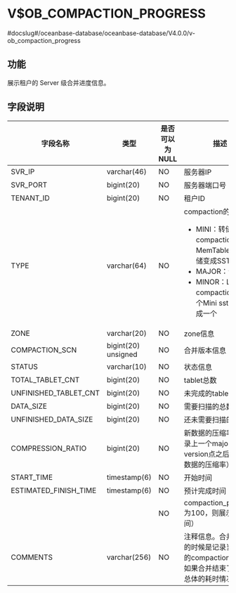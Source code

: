 V$OB_COMPACTION_PROGRESS
=============================================
#docslug#/oceanbase-database/oceanbase-database/V4.0.0/v-ob_compaction_progress


功能
-------------------

展示租户的 Server 级合并进度信息。

字段说明
----------------------



|          字段名称           |      类型      | 是否可以为 NULL |                                                                                                                                                                                                                  描述                                                                                                                                                                                                                  |
|-------------------------|--------------|------------|--------------------------------------------------------------------------------------------------------------------------------------------------------------------------------------------------------------------------------------------------------------------------------------------------------------------------------------------------------------------------------------------------------------------------------------|
|SVR_IP    |varchar(46)    |NO   |服务器IP    |
|SVR_PORT    |bigint(20)    |NO   |服务器端口号    |
|TENANT_ID    |bigint(20)    |NO   |租户ID    |
|TYPE    |varchar(64)    |NO   |compaction的类型 <ul><li> MINI：转储/L0 compaction，MemTable 通过转储变成SSTable </li><li>MAJOR：合并 </li><li>MINOR：L1 compaction，多个Mini sstable合成一个</li></ul>    |
|ZONE    |varchar(20)    |NO   |zone信息    |
|COMPACTION_SCN    |bigint(20) unsigned    |NO   |合并版本信息    |
|STATUS    |varchar(10)    |NO   |状态信息    |
|TOTAL_TABLET_CNT    |bigint(20)    |NO   |tablet总数    |
|UNFINISHED_TABLET_CNT    |bigint(20)    |NO   |未完成的tablet数量    |
|DATA_SIZE    |bigint(20)    |NO   |需要扫描的总数据量    |
|UNFINISHED_DATA_SIZE    |bigint(20)    |NO   |还未需要扫描的数据量    |
|COMPRESSION_RATIO    |bigint(20)    |NO   |新数据的压缩率（仅记录上一个major version点之后新写入数据的压缩率）    |
|START_TIME    |timestamp(6)    |NO   |开始时间    |
|ESTIMATED_FINISH_TIME    |timestamp(6)    |NO   |预计完成时间（若    |
|    |    |NO   |compaction_progress为100，则展示结束时间）    |
|COMMENTS    |varchar(256)    |NO   |注释信息。合并进行中的时候是记录当前最新的compaction事件。如果合并结束了，记录总体的耗时情况    |
